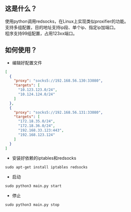 ## 这是什么？
使用python调用redsocks，在Linux上实现类似proxifier的功能。  
支持多组配置，目的地址支持ip段、单个ip、指定ip加端口。  
程序支持99组配置，占用123xx端口。  

## 如何使用？

- 编辑好配置文件
```json
[
  {
    "proxy": "socks5://192.168.56.130:33080",
    "targets": [
      "10.123.123.0/24",
      "10.124.124.0/24"
    ]
  },
  {
    "proxy": "socks5://192.168.56.131:33080",
    "targets": [
      "172.18.35.0/24",
      "172.18.36.0/24",
      "192.168.33.123:443",
      "192.168.123.124"
    ]
  }
]

```
- 安装好依赖的iptables和redsocks
```shell
sudo apt-get install iptables redsocks
```

- 启动
```shell
sudo python3 main.py start
```

- 停止
```shell
sudo python3 main.py stop
```

